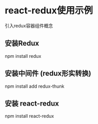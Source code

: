 # react-redux使用示例
引入redux容器组件概念

## 安装Redux
npm install redux

## 安装中间件 (redux形实转换)
npm install add redux-thunk


## 安装 react-redux
npm install react-redux


